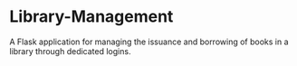 # Library-Management
A Flask application for managing the issuance and borrowing of books in a library through dedicated logins.
